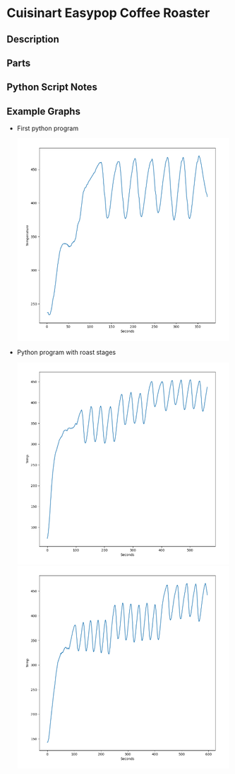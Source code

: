 # Cuisinart Easypop Coffee Roaster

## Description

## Parts

## Python Script Notes

## Example Graphs

- First python program

  ![Alt text](graphs/original_script.png)

- Python program with roast stages

  ![Alt text](graphs/roast1.png)
  ![Alt text](graphs/roast2.png)
